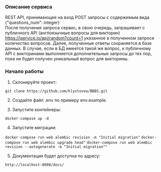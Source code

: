 ### Описание сервиса
REST API, принимающее на вход POST запросы с содержимым вида {"questions_num": integer}  
После получения запроса сервис, в свою очередь, запрашивает с публичного API (англоязычные вопросы для викторин) https://jservice.io/api/random?count=1 указанное в полученном запросе количество вопросов.
Далее, полученные ответы сохраняется в базе данных. 
В случае, если в БД имеется такой же вопрос, к публичному API с викторинами выполняется дополнительные запросы до тех пор, пока не будет получен уникальный вопрос для викторины.

### Начало работы

1. Склонируйте проект:


```git clone https://github.com/hlystovea/BBBS.git```  


2. Создайте файл .env по примеру env.example.


3. Запустите контейнеры:

```docker-compose up -d```

4. Запустите миграции:

```docker-compose run web alembic revision -m "Initial migration"```
```docker-compose run web alembic upgrade head"```
```docker-compose run web alembic revision --autogenerate -m "Initial migration""```

5. Документация будет доступна по адресу:
 
```http://localhost:8000/docs/```
